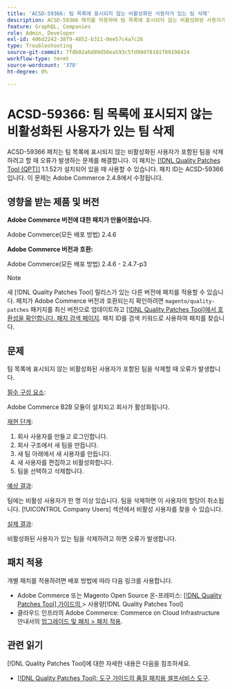 ```yaml
---
title: 'ACSD-59366: 팀 목록에 표시되지 않는 비활성화된 사용자가 있는 팀 삭제'
description: ACSD-59366 패치를 적용하여 팀 목록에 표시되지 않는 비활성화된 사용자가 포함된 팀을 삭제하려고 할 때 오류가 발생하는 Adobe Commerce 문제를 해결합니다.
feature: GraphQL, Companies
role: Admin, Developer
exl-id: 406d2242-38f9-4852-b311-0ee57c4a7c26
type: Troubleshooting
source-git-commit: 7fdb02a6d89d50ea593c5fd99d78101f89198424
workflow-type: tm+mt
source-wordcount: '378'
ht-degree: 0%

---
```


# ACSD-59366: 팀 목록에 표시되지 않는 비활성화된 사용자가 있는 팀 삭제

ACSD-59366 패치는 팀 목록에 표시되지 않는 비활성화된 사용자가 포함된 팀을 삭제하려고 할 때 오류가 발생하는 문제를 해결합니다. 이 패치는 [[!DNL Quality Patches Tool (QPT)]](/help/tools/quality-patches-tool/quality-patches-tool-to-self-serve-quality-patches.md) 1.1.52가 설치되어 있을 때 사용할 수 있습니다. 패치 ID는 ACSD-59366입니다. 이 문제는 Adobe Commerce 2.4.8에서 수정됩니다.

## 영향을 받는 제품 및 버전

**Adobe Commerce 버전에 대한 패치가 만들어졌습니다.**

Adobe Commerce(모든 배포 방법) 2.4.6

**Adobe Commerce 버전과 호환:**

Adobe Commerce(모든 배포 방법) 2.4.6 - 2.4.7-p3

>[!NOTE]
>
>새 [!DNL Quality Patches Tool] 릴리스가 있는 다른 버전에 패치를 적용할 수 있습니다. 패치가 Adobe Commerce 버전과 호환되는지 확인하려면 `magento/quality-patches` 패키지를 최신 버전으로 업데이트하고 [[!DNL Quality Patches Tool]에서 호환성을 확인합니다. 패치 검색 페이지](https://experienceleague.adobe.com/tools/commerce-quality-patches/index.html?lang=ko). 패치 ID를 검색 키워드로 사용하여 패치를 찾습니다.

## 문제

팀 목록에 표시되지 않는 비활성화된 사용자가 포함된 팀을 삭제할 때 오류가 발생합니다.

<u>필수 구성 요소</u>:

Adobe Commerce B2B 모듈이 설치되고 회사가 활성화됩니다.

<u>재현 단계</u>:

1. 회사 사용자를 만들고 로그인합니다.
1. 회사 구조에서 새 팀을 만듭니다.
1. 새 팀 아래에서 새 사용자를 만듭니다.
1. 새 사용자를 편집하고 비활성화합니다.
1. 팀을 선택하고 삭제합니다.

<u>예상 결과</u>:

팀에는 비활성 사용자가 한 명 이상 있습니다. 팀을 삭제하면 이 사용자의 할당이 취소됩니다. [!UICONTROL Company Users] 섹션에서 비활성 사용자를 찾을 수 있습니다.

<u>실제 결과</u>:

비활성화된 사용자가 있는 팀을 삭제하려고 하면 오류가 발생합니다.

## 패치 적용

개별 패치를 적용하려면 배포 방법에 따라 다음 링크를 사용합니다.

* Adobe Commerce 또는 Magento Open Source 온-프레미스: [[!DNL Quality Patches Tool]  가이드의 &#x200B;](/help/tools/quality-patches-tool/usage.md)> 사용량[!DNL Quality Patches Tool]
* 클라우드 인프라의 Adobe Commerce: Commerce on Cloud Infrastructure 안내서의 [업그레이드 및 패치 > 패치 적용](https://experienceleague.adobe.com/docs/commerce-cloud-service/user-guide/develop/upgrade/apply-patches.html?lang=ko).

## 관련 읽기

[!DNL Quality Patches Tool]에 대한 자세한 내용은 다음을 참조하세요.

* [[!DNL Quality Patches Tool]: 도구 가이드의 품질 패치용 셀프서비스 도구](/help/tools/quality-patches-tool/quality-patches-tool-to-self-serve-quality-patches.md).
